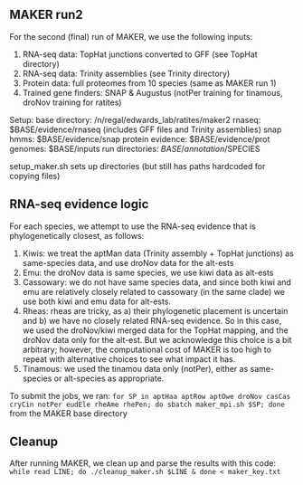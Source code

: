 MAKER run2
---------

For the second (final) run of MAKER, we use the following inputs:
1. RNA-seq data: TopHat junctions converted to GFF (see TopHat directory)
2. RNA-seq data: Trinity assemblies (see Trinity directory)
3. Protein data: full proteomes from 10 species (same as MAKER run 1)
4. Trained gene finders: SNAP & Augustus (notPer training for tinamous, droNov training for ratites)


Setup:
base directory: /n/regal/edwards_lab/ratites/maker2
rnaseq: $BASE/evidence/rnaseq (includes GFF files and Trinity assemblies)
snap hmms: $BASE/evidence/snap
protein evidence: $BASE/evidence/prot
genomes: $BASE/inputs
run directories: $BASE/annotation/$SPECIES

setup_maker.sh sets up directories (but still has paths hardcoded for copying files)

RNA-seq evidence logic
----------------------

For each species, we attempt to use the RNA-seq evidence that is phylogenetically closest, as follows:

1. Kiwis: we treat the aptMan data (Trinity assembly + TopHat junctions) as same-species data, and use 
droNov data for the alt-ests
2. Emu: the droNov data is same species, we use kiwi data as alt-ests
3. Cassowary: we do not have same species data, and since both kiwi and emu are relatively closely related to cassowary 
(in the same clade) we use both kiwi and emu data for alt-ests.
4. Rheas: rheas are tricky, as a) their phylogenetic placement is uncertain and b) we have no closely related RNA-seq evidence. 
So in this case, we used the droNov/kiwi merged data for the TopHat mapping, and the droNov data only for the alt-est. But we acknowledge
this choice is a bit arbitrary; however, the computational cost of MAKER is too high to repeat with alternative choices to see what
impact it has.
5. Tinamous: we used the tinamou data only (notPer), either as same-species or alt-species as appropriate.

To submit the jobs, we ran:
```for SP in aptHaa aptRow aptOwe droNov casCas cryCin notPer eudEle rheAme rhePen; do sbatch maker_mpi.sh $SP; done```
from the MAKER base directory

Cleanup
-------

After running MAKER, we clean up and parse the results with this code:
 ```while read LINE; do ./cleanup_maker.sh $LINE & done < maker_key.txt```
 